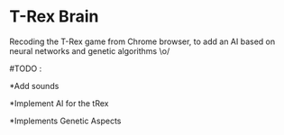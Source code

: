 # T-Rex Brain

Recoding the T-Rex game from Chrome browser, to add an AI based on neural networks and genetic algorithms \o/

#TODO :

*Add sounds

*Implement AI for the tRex

*Implements Genetic Aspects
